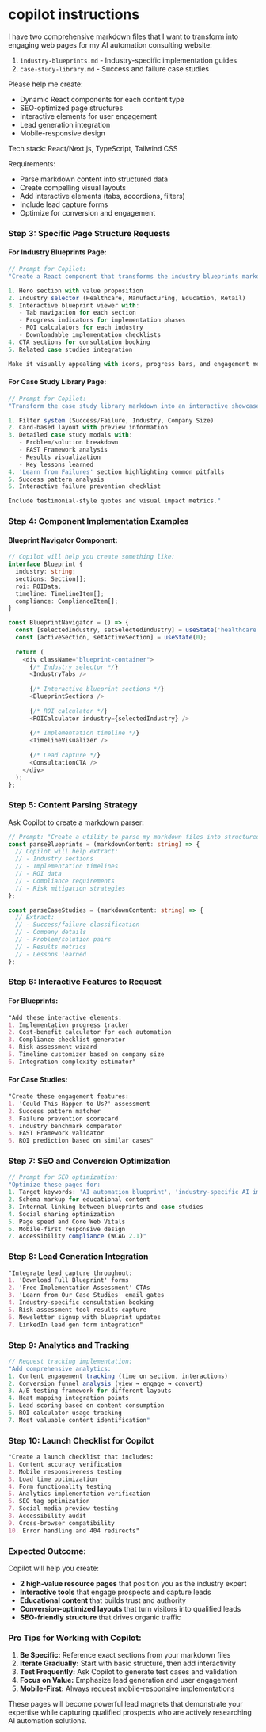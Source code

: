 # copilot instructions
I have two comprehensive markdown files that I want to transform into engaging web pages for my AI automation consulting website:

1. `industry-blueprints.md` - Industry-specific implementation guides
2. `case-study-library.md` - Success and failure case studies

Please help me create:
- Dynamic React components for each content type
- SEO-optimized page structures
- Interactive elements for user engagement
- Lead generation integration
- Mobile-responsive design

Tech stack: React/Next.js, TypeScript, Tailwind CSS

Requirements:
- Parse markdown content into structured data
- Create compelling visual layouts
- Add interactive elements (tabs, accordions, filters)
- Include lead capture forms
- Optimize for conversion and engagement


### **Step 3: Specific Page Structure Requests**

#### **For Industry Blueprints Page:**

```typescript
// Prompt for Copilot:
"Create a React component that transforms the industry blueprints markdown into:

1. Hero section with value proposition
2. Industry selector (Healthcare, Manufacturing, Education, Retail)
3. Interactive blueprint viewer with:
   - Tab navigation for each section
   - Progress indicators for implementation phases
   - ROI calculators for each industry
   - Downloadable implementation checklists
4. CTA sections for consultation booking
5. Related case studies integration

Make it visually appealing with icons, progress bars, and engagement metrics."
```

#### **For Case Study Library Page:**

```typescript
// Prompt for Copilot:
"Transform the case study library markdown into an interactive showcase:

1. Filter system (Success/Failure, Industry, Company Size)
2. Card-based layout with preview information
3. Detailed case study modals with:
   - Problem/solution breakdown
   - FAST Framework analysis
   - Results visualization
   - Key lessons learned
4. 'Learn from Failures' section highlighting common pitfalls
5. Success pattern analysis
6. Interactive failure prevention checklist

Include testimonial-style quotes and visual impact metrics."
```

### **Step 4: Component Implementation Examples**

#### **Blueprint Navigator Component:**

```typescript
// Copilot will help you create something like:
interface Blueprint {
  industry: string;
  sections: Section[];
  roi: ROIData;
  timeline: TimelineItem[];
  compliance: ComplianceItem[];
}

const BlueprintNavigator = () => {
  const [selectedIndustry, setSelectedIndustry] = useState('healthcare');
  const [activeSection, setActiveSection] = useState(0);
  
  return (
    <div className="blueprint-container">
      {/* Industry selector */}
      <IndustryTabs />
      
      {/* Interactive blueprint sections */}
      <BlueprintSections />
      
      {/* ROI calculator */}
      <ROICalculator industry={selectedIndustry} />
      
      {/* Implementation timeline */}
      <TimelineVisualizer />
      
      {/* Lead capture */}
      <ConsultationCTA />
    </div>
  );
};
```

### **Step 5: Content Parsing Strategy**

Ask Copilot to create a markdown parser:

```typescript
// Prompt: "Create a utility to parse my markdown files into structured data"
const parseBlueprints = (markdownContent: string) => {
  // Copilot will help extract:
  // - Industry sections
  // - Implementation timelines
  // - ROI data
  // - Compliance requirements
  // - Risk mitigation strategies
};

const parseCaseStudies = (markdownContent: string) => {
  // Extract:
  // - Success/failure classification
  // - Company details
  // - Problem/solution pairs
  // - Results metrics
  // - Lessons learned
};
```

### **Step 6: Interactive Features to Request**

#### **For Blueprints:**
```markdown
"Add these interactive elements:
1. Implementation progress tracker
2. Cost-benefit calculator for each automation
3. Compliance checklist generator
4. Risk assessment wizard
5. Timeline customizer based on company size
6. Integration complexity estimator"
```

#### **For Case Studies:**
```markdown
"Create these engagement features:
1. 'Could This Happen to Us?' assessment
2. Success pattern matcher
3. Failure prevention scorecard
4. Industry benchmark comparator
5. FAST Framework validator
6. ROI prediction based on similar cases"
```

### **Step 7: SEO and Conversion Optimization**

```typescript
// Prompt for SEO optimization:
"Optimize these pages for:
1. Target keywords: 'AI automation blueprint', 'industry-specific AI implementation'
2. Schema markup for educational content
3. Internal linking between blueprints and case studies
4. Social sharing optimization
5. Page speed and Core Web Vitals
6. Mobile-first responsive design
7. Accessibility compliance (WCAG 2.1)"
```

### **Step 8: Lead Generation Integration**

```markdown
"Integrate lead capture throughout:
1. 'Download Full Blueprint' forms
2. 'Free Implementation Assessment' CTAs
3. 'Learn from Our Case Studies' email gates
4. Industry-specific consultation booking
5. Risk assessment tool results capture
6. Newsletter signup with blueprint updates
7. LinkedIn lead gen form integration"
```

### **Step 9: Analytics and Tracking**

```typescript
// Request tracking implementation:
"Add comprehensive analytics:
1. Content engagement tracking (time on section, interactions)
2. Conversion funnel analysis (view → engage → convert)
3. A/B testing framework for different layouts
4. Heat mapping integration points
5. Lead scoring based on content consumption
6. ROI calculator usage tracking
7. Most valuable content identification"
```

### **Step 10: Launch Checklist for Copilot**

```markdown
"Create a launch checklist that includes:
1. Content accuracy verification
2. Mobile responsiveness testing
3. Load time optimization
4. Form functionality testing
5. Analytics implementation verification
6. SEO tag optimization
7. Social media preview testing
8. Accessibility audit
9. Cross-browser compatibility
10. Error handling and 404 redirects"
```

### **Expected Outcome:**

Copilot will help you create:
- **2 high-value resource pages** that position you as the industry expert
- **Interactive tools** that engage prospects and capture leads
- **Educational content** that builds trust and authority
- **Conversion-optimized layouts** that turn visitors into qualified leads
- **SEO-friendly structure** that drives organic traffic

### **Pro Tips for Working with Copilot:**

1. **Be Specific:** Reference exact sections from your markdown files
2. **Iterate Gradually:** Start with basic structure, then add interactivity
3. **Test Frequently:** Ask Copilot to generate test cases and validation
4. **Focus on Value:** Emphasize lead generation and user engagement
5. **Mobile-First:** Always request mobile-responsive implementations

These pages will become powerful lead magnets that demonstrate your expertise while capturing qualified prospects who are actively researching AI automation solutions.